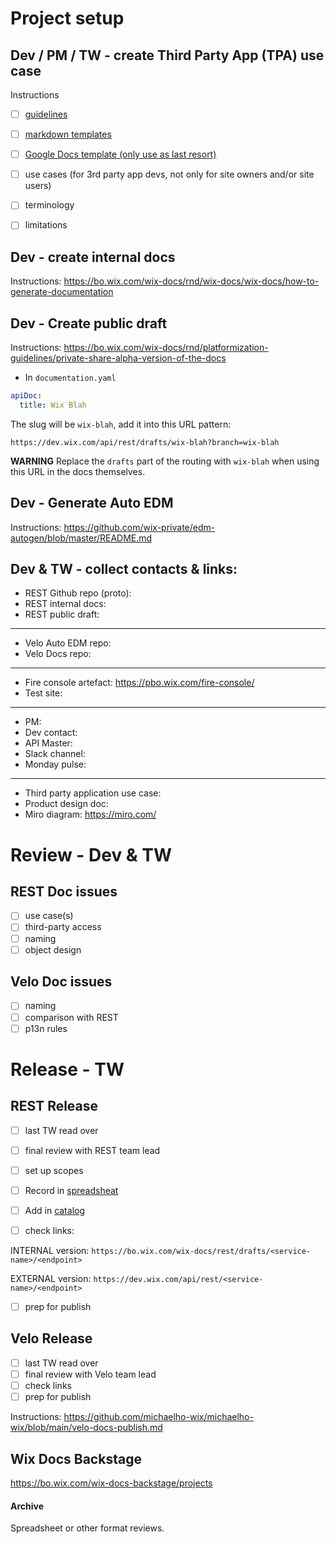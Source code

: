# Project setup

## Dev / PM / TW - create Third Party App (TPA) use case
Instructions
- [ ] [guidelines](https://bo.wix.com/wix-docs/rnd/platformization-guidelines/pm-documentation-checklist)
- [ ] [markdown templates](https://github.com/wix-private/wad-docs-internal-rnd/tree/master/markdown-templates)
- [ ] [Google Docs template (only use as last resort)](https://docs.google.com/document/d/1ZnIQGSTHI3GGrzRj0vYliylqo_bgxoogqfhoqYhuE-k/edit?usp=sharing)

- [ ] use cases (for 3rd party app devs, not only for site owners and/or site users)
- [ ] terminology
- [ ] limitations

## Dev - create internal docs

Instructions:
https://bo.wix.com/wix-docs/rnd/wix-docs/wix-docs/how-to-generate-documentation

## Dev - Create public draft

Instructions:
https://bo.wix.com/wix-docs/rnd/platformization-guidelines/private-share-alpha-version-of-the-docs

- In `documentation.yaml` 

```yaml
apiDoc:
  title: Wix Blah
```
The slug will be `wix-blah`, add it into this URL pattern:

```
https://dev.wix.com/api/rest/drafts/wix-blah?branch=wix-blah
```

**WARNING** Replace the `drafts` part of the routing with `wix-blah` when using this URL in the docs themselves.

## Dev - Generate Auto EDM

Instructions:
https://github.com/wix-private/edm-autogen/blob/master/README.md

## Dev & TW - collect contacts & links:

 - REST Github repo (proto):
 - REST internal docs:
 - REST public draft:
<hr>

 - Velo Auto EDM repo:
 - Velo Docs repo:
<hr>


 - Fire console artefact: https://pbo.wix.com/fire-console/
 - Test site:
<hr>


 - PM:
 - Dev contact:
 - API Master:
 - Slack channel:
 - Monday pulse:
<hr>


 - Third party application use case:
 - Product design doc:
 - Miro diagram: https://miro.com/

# Review - Dev & TW

## REST Doc issues
- [ ] use case(s)
- [ ] third-party access
- [ ] naming
- [ ] object design

## Velo Doc issues
- [ ] naming
- [ ] comparison with REST
- [ ] p13n rules

# Release - TW

## REST Release
 - [ ] last TW read over
 - [ ] final review with REST team lead
 - [ ] set up scopes
  - [ ] Record in [spreadsheat](https://docs.google.com/spreadsheets/d/1FvbXWI4pPVVy2_xSmB8cQRoijcLJvNl3Bbki05xB_RA/edit#gid=0)
  - [ ] Add in [catalog](https://bo.wix.com/wow/permissions/permission-catalog)

 - [ ] check links:

INTERNAL version:
```https://bo.wix.com/wix-docs/rest/drafts/<service-name>/<endpoint>```


EXTERNAL version: 
```https://dev.wix.com/api/rest/<service-name>/<endpoint>```

 - [ ] prep for publish

## Velo Release
 - [ ] last TW read over
 - [ ] final review with Velo team lead
 - [ ] check links
 - [ ] prep for publish

Instructions: https://github.com/michaelho-wix/michaelho-wix/blob/main/velo-docs-publish.md

## Wix Docs Backstage

https://bo.wix.com/wix-docs-backstage/projects

#### Archive

Spreadsheet or other format reviews.
